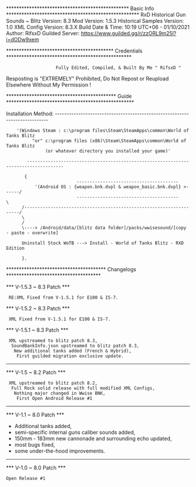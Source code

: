 ************************************************ Basic Info ****************************************************
RxD Historical Gun Sounds ~
Blitz Version: 8.3
Mod Version: 1.5.3
Historical Samples Version: 1.0 
XML Config Version: 8.3.X
Build Date & Time: 10:19 UTC+06 - 01/10/2021
Author: RifsxD
Guilded Server: https://www.guilded.gg/r/zzORL9m25l?i=dODw9xem

****************************************** Credentials *************************************************

                       Fully Edited, Compiled, & Built By Me " RifsxD "
   Resposting is "EXTREMELY" Prohibited, Do Not Repost or Reupload Elsewhere Without My Permission !

******************************************* Guide **************************************************

Installation Method: ---------------------------------------------------------------------------


		'(Windows Steam : c:\program files\Steam\SteamApps\common\World of Tanks Blitz
	          "or" c:\program files (x86)\Steam\SteamApps\common\World of Tanks Blitz 
                   (or whatever directory you installed your game)'
           
            ------------------------------------------------------------------------------------
              
           {                      
                               ---------------------------------------
               '(Android OS : {weapon.bnk.dvpl & weapon_basic.bnk.dvpl} >------/
                               ---------------------------------------         \
          /--------------------------------------------------------------------/
          \    
          /    
          \----> /Android/data/[blitz data folder]/packs/wwisesound/[copy - paste - overwrite]

          Uninstall Stock WoTB ---> Install - World of Tanks Blitz - RXD Edition
          
          }.
           
*************************************** Changelogs *************************************

*** V-1.5.3 ~ 8.3 Patch ***

     RE:XML Fixed from V-1.5.1 for E100 & IS-7.

*** V-1.5.2 ~ 8.3 Patch ***

     XML Fixed from V-1.5.1 for E100 & IS-7.


*** V-1.5.1 ~ 8.3 Patch ***

     XML upstreamed to blitz patch 8.3,
      SoundBankInfo.json upstreamed to blitz patch 8.3,
       New additional tanks added (French & Hybrid),
        First guilded migration exclusive update.

----------------------------------------------------

*** V-1.5 ~ 8.2 Patch ***

     XML upstreamed to blitz patch 8.2,
      Full Rock solid release with full modified XML Configs,
       Nothing major changed in Wwise BNK,
        First Open Android Release #1

-----------------------------------------


*** V-1.1 ~ 8.0 Patch ***

 - Additional tanks added,
 - semi-specific internal guns caliber sounds added,
 - 150mm - 183mm new cannonade and surrounding echo updated,
 - most bugs fixed,
 - some under-the-hood improvements.


--------------------------------------------


*** V-1.0 ~ 8.0 Patch ***

    Open Release #1
